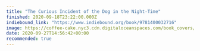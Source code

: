 ```yaml
---
title: "The Curious Incident of the Dog in the Night-Time"
finished: 2020-09-18T23:22:00.000Z
indiebound_link: "https://www.indiebound.org/book/9781400032716"
image: https://coffee-cake.nyc3.cdn.digitaloceanspaces.com/book_covers/2020/9781400032716.jpg
date: 2020-09-27T14:56:42+00:00
recommended: true
---
```

